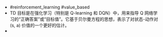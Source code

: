 - #reinforcement_learning #value_based
- TD 目标是在强化学习（特别是 Q-learning 和 DQN）中，用来指导 Q 网络学习的“正确答案”或“目标值”。它基于贝尔曼方程的思想，表示了对状态-动作对 (s, a) 价值的一个更好的估计。
-